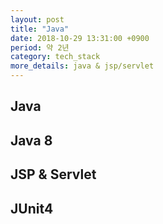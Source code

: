 ```yaml
---
layout: post
title: "Java"
date: 2018-10-29 13:31:00 +0900
period: 약 2년
category: tech_stack
more_details: java & jsp/servlet
---
```


## Java

## Java 8

## JSP & Servlet

## JUnit4
